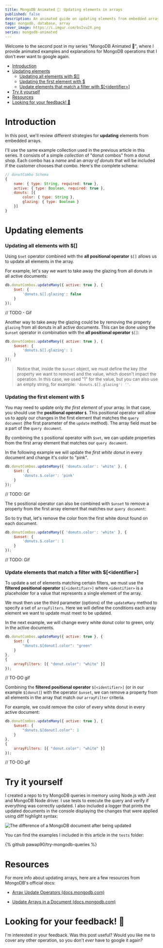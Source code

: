 ```yaml
---
title: MongoDB Animated 🍩: Updating elements in arrays
published: false
description: An animated guide on updating elements from embedded arrays in MongoDB, so you don't ever have to google that again.
tags: mongodb, database, array
cover_image: https://i.imgur.com/bsIvu2X.png
series: mongodb-animated
---
```


Welcome to the second post in my series "MongoDB Animated 🍩", where I provide animated examples and explanations for MongoDB operations that I don't ever want to google again.

- [Introduction](#introduction)
- [Updating elements](#updating-elements)
    - [Updating all elements with $[]](#updating-all-elements-with-)
    - [Updating the first element with $](#updating-the-first-element-with-)
    - [Update elements that match a filter with $[\<identifier\>]](#update-elements-that-match-a-filter-with-identifier)
- [Try it yourself](#try-it-yourself)
- [Resources](#resources)
- [Looking for your feedback! 💬](#looking-for-your-feedback-)

# Introduction 

In this post, we'll review different strategies for **updating** elements from embedded arrays.

I'll use the same example collection used in the previous article in this series. It consists of a simple *collection* of "donut combos" from a donut shop. Each combo has a *name* and an *array of donuts* that will be included if the customer chooses that combo. Here's the complete schema:

```js
// donutCombo Schema
{
    name: { type: String, required: true },
    active: { type: Boolean, required: true },
    donuts: [{
        color: { type: String },
        glazing: { type: Boolean }
    }]
}
```

# Updating elements

### Updating all elements with $[]
Using `$set` operator combined with the **all positional operator** `$[]` allows us to update all elements in the array. 

For example, let's say we want to take away the glazing from all donuts in all active documents:

```js
db.donutCombos.updateMany({ active: true }, {  
    $set: {  
        'donuts.$[].glazing': false 
    }  
});
```

// TODO - Gif

Another way to take away the glazing could be by removing the property `glazing` from all donuts in all active documents.
This can be done using the `$unset` operator in combination with the **all positional operator** `$[]`:

```js
db.donutCombos.updateMany({ active: true }, { 
    $unset: { 
        'donuts.$[].glazing': 1 
    } 
});
```
> Notice that, inside the `$unset` object, we must define the key (the property we want to remove) and the value, which doesn't impact the operation. In this case, we used "1" for the value, but you can also use an empty string, for example: `'donuts.$[].glazing': ''`.

### Updating the first element with $
You may need to update only *the first element* of your array. In that case, you should use the **positional operator `$`**. This positional operator will allow us to apply our changes in the first element that matches the `query document` (the first parameter of the `update` method). The array field must be a part of the `query document`.

By combining the `$` positional operator with `$set`, we can update properties from the first array element that matches our `query document`. 

In the following example we will update the *first white donut* in every document and change it's color to "pink".
```js
db.donutCombos.updateMany({ 'donuts.color': 'white' }, { 
    $set: { 
        'donuts.$.color': 'pink'
    } 
});
```

// TODO: Gif

The `$` positional operator can also be combined with `$unset` to remove a property from the first array element that matches our `query document`:

So to try that, let's remove the color from the first white donut found on each document.
```js
db.donutCombos.updateMany({ 'donuts.color': 'white' }, { 
    $unset: { 
        'donuts.$.color': 1 
    } 
});
```

// TODO: Gif

### Update elements that match a filter with $[\<identifier\>]
To update a set of elements matching certain filters, we must use the **filtered positional operator** `$[<identifier>]`  where `<identifier>` is a placeholder for a value that represents a single element of the array.

We must then use the third parameter (options) of the `updateMany` method to specify a set of `arrayFilters`. Here we will define the conditions each array element we want to update must meet to be updated.

In the next example, we will change every white donut color to green, only in the active documents.

```js
db.donutCombos.updateMany({ active: true }, { 
    $set: { 
        "donuts.$[donut].color": "green" 
    } 
}, 
{ 
    arrayFilters: [{ "donut.color": "white" }] 
});
```

// TO-DO gif

Combining the **filtered positional operator** `$[<identifier>]` (or in our example `$[donut]`) with the operator `$unset`, we can remove a property from all elements in the array that match our `arrayFilter` criteria.

For example, we could remove the color of every white donut in every active document:

```js
db.donutCombos.updateMany({ active: true }, { 
    $unset: { 
        "donuts.$[donut].color": 1
    } 
}, 
{ 
    arrayFilters: [{ "donut.color": "white" }] 
});
```

// TO-DO gif

# Try it yourself

I created a repo to try MongoDB queries in memory using Node.js with Jest and MongoDB Node driver. I use tests to execute the query and verify if everything was correctly updated. I also included a logger that prints the updated documents in the console displaying the changes that were applied using diff highlight syntax:

![The difference of a MongoDB document after being updated](https://i.imgur.com/8yGmVkY.png)

You can find the examples I included in this article in the `tests` folder:

{% github pawap90/try-mongodb-queries %}

# Resources
For more info about updating arrays, here are a few resources from MongoDB's official docs:

- [Array Update Operators (docs.mongodb.com)](https://docs.mongodb.com/manual/reference/operator/update-array/)

- [Update Arrays in a Document (docs.mongodb.com)](https://docs.mongodb.com/drivers/node/fundamentals/crud/write-operations/embedded-arrays)

# Looking for your feedback! 💬
I'm interested in your feedback. Was this post useful? Would you like me to cover any other operation, so you don't *ever* have to google it again?